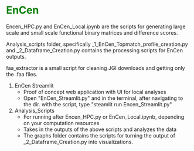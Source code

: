 <span style="color:green;">EnCen</span>
=====
 Encen_HPC.py and EnCen_Local.ipynb are the scripts for generating large scale and small scale functional binary matrices and difference scores. 
 
 Analysis_scripts folder, specifically _1_EnCen_Topmatch_profile_creation.py and _2_Dataframe_Creation.py contains the processing scripts for EnCen outputs. 

 faa_extractor is a small script for cleaning JGI downloads and getting only the .faa files. 

1) EnCen Streamlit
   - Proof of concept web application with UI for local analyses
   - Open "EnCen_Streamlit.py" and in the terminal, after navigating to the dir. with the script, type "steamlit run Encen_Streamlit.py"
2) Analysis_Scripts
   - For running after Encen_HPC.py or EnCen_Local.ipynb, depending on your computation resources
   - Takes in the outputs of the above scripts and analyzes the data
   - The graphs folder contains the scripts for turning the output of _2_Dataframe_Creation.py into visualizations. 

 

